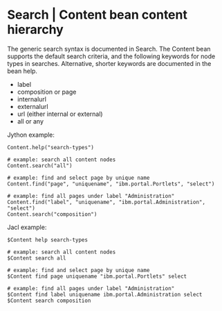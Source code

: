# Search \| Content bean content hierarchy

The generic search syntax is documented in Search. The Content bean supports the default search criteria, and the following keywords for node types in searches. Alternative, shorter keywords are documented in the bean help.

-   label
-   composition or page
-   internalurl
-   externalurl
-   url \(either internal or external\)
-   all or any

Jython example:

```
Content.help("search-types")

# example: search all content nodes
Content.search("all")

# example: find and select page by unique name
Content.find("page", "uniquename", "ibm.portal.Portlets", "select")

# example: find all pages under label "Administration"
Content.find("label", "uniquename", "ibm.portal.Administration", "select")
Content.search("composition")
```

Jacl example:

```
$Content help search-types

# example: search all content nodes
$Content search all

# example: find and select page by unique name
$Content find page uniquename "ibm.portal.Portlets" select

# example: find all pages under label "Administration"
$Content find label uniquename ibm.portal.Administration select
$Content search composition
```


